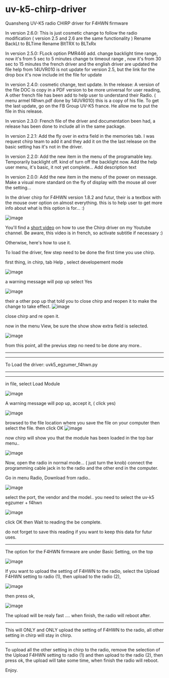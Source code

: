 # uv-k5-chirp-driver
Quansheng UV-K5 radio CHIRP driver for F4HWN firmware

In version 2.6.0: This is just cosmetic change to follow the radio modification ( version 2.5 and 2.6 are the same functionality )
Rename BackLt to BLTime
Rename BltTRX to BLTxRx 

In version 2.5.0: FLock option PMR446 add. 
change backlight time range, now it's from 5 sec to 5 minutes
change tx timeout range , now it's from 30 sec to 15 minutes
the french driver and the english driver are updated
the file help from 14UVR010 is not update for version 2.5, but the link for the drop box it's now include int the file for update

In version 2.4.0: cosmetic change, text update. 
In the release: A version of the file DOC is copy in a PDF version to be more universal for user reading, 
A other french file has been add to help user to understand their Radio. ( menu armel f4hwn.pdf done by 14UVR010) this is a copy of his file. To get the last update, go on the FB Group UV-K5 france. He allow me to put the file in this release.  

In version 2.3.0: French file of the driver and documentation been had, a release has been done to include all in the same package. 

In version 2.2.1: Add the fly over in extra field in the memories tab. I was request chirp team to add it and they add it on the the last release on the basic setting has it's not in the driver. 

In version 2.2.0: Add the new item in the menu of the programable key. Temporarily backlight off. kind of turn off the backlight now.
Add the help user menu, it's basic, it not yet complete...
Add description text 

In version 2.0.0: Add the new item in the menu of the power on message. Make a visual more standard on the fly of display with the mouse all over the setting...

In the driver chirp for F4HWN version 1.8.2 and futur, their is a textbox with the mouse over option on almost everything. this is to help user to get more info about what is this option is for... :)

![image](https://github.com/armel/uv-k5-chirp-driver/assets/56229329/22f742e6-2346-4f7e-9c2f-72abc4f4412f)

You'll find a [short video](https://www.youtube.com/watch?v=02T2ODufZOA) on how to use the Chirp driver on my Youtube channel. Be aware, this video is in french, so activate subtitle if necessary :)

Otherwise, here's how to use it.

To load the driver, few step need to be done the first time you use chirp.

first thing, in chirp, tab Help , select developement mode

![image](https://github.com/armel/uv-k5-chirp-driver/assets/56229329/6b434f9f-f8bc-4eee-bbc1-835d85c45629)

a warning message will pop up select Yes

![image](https://github.com/armel/uv-k5-chirp-driver/assets/56229329/7c0c8cd1-d346-4c61-b8d6-5602f04d3aa8)

their a other pop up that told you to close chirp and reopen it to make the change to take effect.
![image](https://github.com/armel/uv-k5-chirp-driver/assets/56229329/5a9a619a-293f-4646-891e-4be7debed135)

close chirp and re open it.

now in the menu View, be sure the show show extra field is selected.

![image](https://github.com/armel/uv-k5-chirp-driver/assets/56229329/65288ab1-7c83-456a-83b9-3381842190d8)

from this point, all the previus step no need to be done any more..

****************************************************
****************************************************
To Load the driver: uvk5_egzumer_f4hwn.py
****************************************************
****************************************************
in file, select Load Module

![image](https://github.com/armel/uv-k5-chirp-driver/assets/56229329/fb2d05a0-248c-4d7a-ab2f-3b6780779d83)

A warning message will pop up, accept it, ( click yes) 

![image](https://github.com/armel/uv-k5-chirp-driver/assets/56229329/9dc4a24d-3a26-480b-8aab-c3a00869dc63)

browsed to the file location where you save the file on your computer then select the file. then click OK
![image](https://github.com/armel/uv-k5-chirp-driver/assets/56229329/6e3c229d-a1b0-47a9-975f-25a679849e0a)

now chirp will show you that the module has been loaded
in the top bar menu..

![image](https://github.com/armel/uv-k5-chirp-driver/assets/56229329/c09085f3-d9d0-4dba-b285-25dd8fa1ff64)

Now, open the radio in normal mode... ( just turn the knob)  connect the programming cable jack in to the radio and the other end in the computer.

Go in menu Radio, Download from radio..

![image](https://github.com/armel/uv-k5-chirp-driver/assets/56229329/9fba440a-efdd-4c71-b61a-658deb5337a7)

select the port, the vendor and the model.. you need to select the uv-k5 egzumer + f4hwn 

![image](https://github.com/armel/uv-k5-chirp-driver/assets/56229329/b1d717f3-d6bb-4ad2-87c6-114f3e2ae461)

click OK then Wait to reading the be complete.

do not forget to save this reading if you want to keep this data for futur uses.

**********************************************************************************************************************
The option for the F4HWN firmware are under Basic Setting, on the top

![image](https://github.com/armel/uv-k5-chirp-driver/assets/56229329/52e3c299-ebf3-4696-8a04-582f93921114)

If you want to upload the setting of F4HWN to the radio, select the Upload F4HWN setting to radio (1),
then upload to the radio (2), 

![image](https://github.com/armel/uv-k5-chirp-driver/assets/56229329/e8558d44-48f4-44c3-9ae5-c900183397cf)

then press ok, 

![image](https://github.com/armel/uv-k5-chirp-driver/assets/56229329/cbd461c3-6f95-4e54-aff6-4469146f04d9)

The upload will be realy fast ....
when finish, the radio will reboot after.
******************************************************************************************************************
This will ONLY and ONLY upload the setting of F4HWN to the radio, all other setting in chirp will stay in chirp.
******************************************************************************************************************

To upload all the other setting in chirp to the radio, remove the selection of the Upload F4HWN setting to radio (1) and then upload to the radio (2), then press ok, the upload will take some time, when finish the radio will reboot.

Enjoy.
